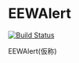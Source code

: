 # EEWAlert
[![Build Status](https://travis-ci.org/ittekikun/EEWAlert.svg?branch=master)](https://travis-ci.org/ittekikun/EEWAlert)


EEWAlert(仮称)
